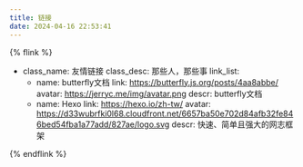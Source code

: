 ```yaml
---
title: 链接
date: 2024-04-16 22:53:41
---
```

{% flink %}
- class_name: 友情链接
  class_desc: 那些人，那些事
  link_list:
    - name: butterfly文档
      link: https://butterfly.js.org/posts/4aa8abbe/
      avatar: https://jerryc.me/img/avatar.png
      descr: butterfly文档
    - name: Hexo
      link: https://hexo.io/zh-tw/
      avatar: https://d33wubrfki0l68.cloudfront.net/6657ba50e702d84afb32fe846bed54fba1a77add/827ae/logo.svg
      descr: 快速、简单且强大的网志框架

{% endflink %}
